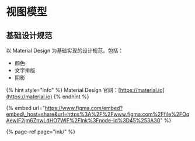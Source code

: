 # 视图模型

## 基础设计规范

以 Material Design 为基础实现的设计规范。包括：

* 颜色
* 文字排版
* 阴影

{% hint style="info" %}
Material Design 官网：[https://material.io](https://material.io)
{% endhint %}

{% embed url="https://www.figma.com/embed?embed\_host=share&url=https%3A%2F%2Fwww.figma.com%2Ffile%2FOqAewIF2jm6ZnwLdHO7WlF%2FInk%3Fnode-id%3D45%253A30" %}

{% page-ref page="ink/" %}







